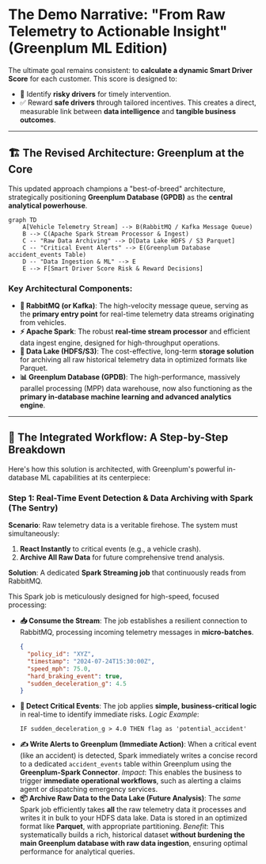# The Demo Narrative: "From Raw Telemetry to Actionable Insight" (Greenplum ML Edition)

The ultimate goal remains consistent: to **calculate a dynamic Smart Driver Score** for each customer. This score is designed to:
- 🚫 Identify **risky drivers** for timely intervention.
- ✅ Reward **safe drivers** through tailored incentives.
This creates a direct, measurable link between **data intelligence** and **tangible business outcomes**.

---

## 🏗️ The Revised Architecture: Greenplum at the Core

This updated approach champions a "best-of-breed" architecture, strategically positioning **Greenplum Database (GPDB)** as the **central analytical powerhouse**.

```mermaid
graph TD
    A[Vehicle Telemetry Stream] --> B(RabbitMQ / Kafka Message Queue)
    B --> C(Apache Spark Stream Processor & Ingest)
    C -- "Raw Data Archiving" --> D[Data Lake HDFS / S3 Parquet]
    C -- "Critical Event Alerts" --> E(Greenplum Database accident_events Table)
    D -- "Data Ingestion & ML" --> E
    E --> F[Smart Driver Score Risk & Reward Decisions]
```

### Key Architectural Components:

-   **🐇 RabbitMQ (or Kafka)**: The high-velocity message queue, serving as the **primary entry point** for real-time telemetry data streams originating from vehicles.
-   **⚡ Apache Spark**: The robust **real-time stream processor** and efficient data ingest engine, designed for high-throughput operations.
-   **💾 Data Lake (HDFS/S3)**: The cost-effective, long-term **storage solution** for archiving all raw historical telemetry data in optimized formats like Parquet.
-   **📊 Greenplum Database (GPDB)**: The high-performance, massively parallel processing (MPP) data warehouse, now also functioning as the **primary in-database machine learning and advanced analytics engine**.

---

## 🚀 The Integrated Workflow: A Step-by-Step Breakdown

Here's how this solution is architected, with Greenplum's powerful in-database ML capabilities at its centerpiece:

### Step 1: Real-Time Event Detection & Data Archiving with Spark (The Sentry)

**Scenario**: Raw telemetry data is a veritable firehose. The system must simultaneously:
1.  **React Instantly** to critical events (e.g., a vehicle crash).
2.  **Archive All Raw Data** for future comprehensive trend analysis.

**Solution**: A dedicated **Spark Streaming job** that continuously reads from RabbitMQ.

This Spark job is meticulously designed for high-speed, focused processing:

-   **📥 Consume the Stream**: The job establishes a resilient connection to RabbitMQ, processing incoming telemetry messages in **micro-batches**.
    ```json
    {
      "policy_id": "XYZ",
      "timestamp": "2024-07-24T15:30:00Z",
      "speed_mph": 75.0,
      "hard_braking_event": true,
      "sudden_deceleration_g": 4.5
    }
    ```
-   **🚨 Detect Critical Events**: The job applies **simple, business-critical logic** in real-time to identify immediate risks.
    *Logic Example*:
    ```
    IF sudden_deceleration_g > 4.0 THEN flag as 'potential_accident'
    ```
-   **✍️ Write Alerts to Greenplum (Immediate Action)**: When a critical event (like an accident) is detected, Spark immediately writes a concise record to a dedicated `accident_events` table within Greenplum using the **Greenplum-Spark Connector**.
    *Impact*: This enables the business to trigger **immediate operational workflows**, such as alerting a claims agent or dispatching emergency services.
-   **📦 Archive Raw Data to the Data Lake (Future Analysis)**: The *same* Spark job efficiently takes **all** the raw telemetry data it processes and writes it in bulk to your HDFS data lake. Data is stored in an optimized format like **Parquet**, with appropriate partitioning.
    *Benefit*: This systematically builds a rich, historical dataset **without burdening the main Greenplum database with raw data ingestion**, ensuring optimal performance for analytical queries.